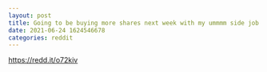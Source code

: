```yaml
--- 
layout: post 
title: Going to be buying more shares next week with my ummmm side job at the back of the Wendy’s 💦🙈 either CLNE moons and I get to finally eat a decent steak or back to the soup kitchen I go📈😳😩🍒 
date: 2021-06-24 1624546678 
categories: reddit 
--- 
```

https://redd.it/o72kiv